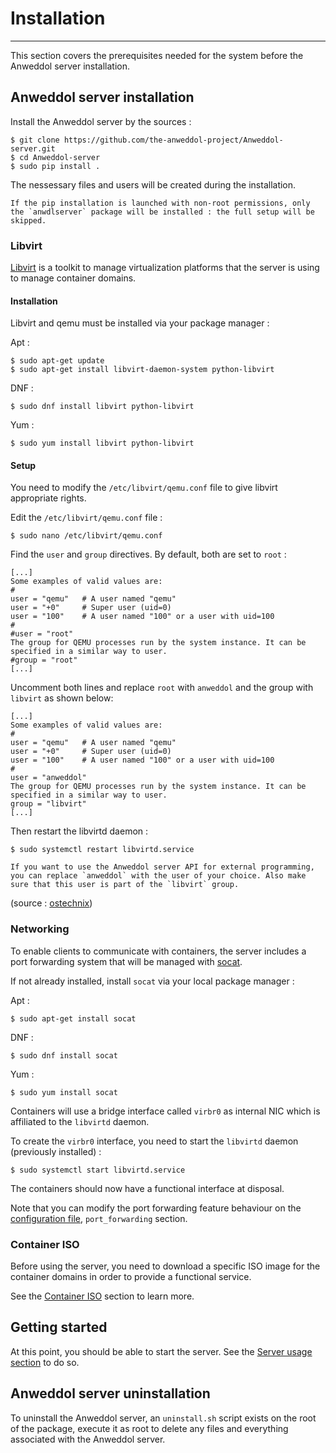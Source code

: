 # Installation

----

This section covers the prerequisites needed for the system before the Anweddol server installation.

## Anweddol server installation

Install the Anweddol server by the sources :

```
$ git clone https://github.com/the-anweddol-project/Anweddol-server.git
$ cd Anweddol-server
$ sudo pip install .
```

The nessessary files and users will be created during the installation.

```{warning}
If the pip installation is launched with non-root permissions, only the `anwdlserver` package will be installed : the full setup will be skipped.
```

### Libvirt

[Libvirt](https://libvirt.org/) is a toolkit to manage virtualization platforms that the server is using to manage container domains.

#### Installation

Libvirt and qemu must be installed via your package manager : 

Apt : 

```
$ sudo apt-get update
$ sudo apt-get install libvirt-daemon-system python-libvirt
```

DNF :

```
$ sudo dnf install libvirt python-libvirt
```

Yum :

```
$ sudo yum install libvirt python-libvirt
```

#### Setup

You need to modify the `/etc/libvirt/qemu.conf` file to give libvirt appropriate rights.

Edit the `/etc/libvirt/qemu.conf` file : 

```
$ sudo nano /etc/libvirt/qemu.conf
```

Find the `user` and `group` directives. By default, both are set to `root` :

```
[...] 
Some examples of valid values are:
#
user = "qemu"   # A user named "qemu"
user = "+0"     # Super user (uid=0)
user = "100"    # A user named "100" or a user with uid=100
#
#user = "root"
The group for QEMU processes run by the system instance. It can be
specified in a similar way to user.
#group = "root"
[...]
```

Uncomment both lines and replace `root` with `anweddol` and the group with `libvirt` as shown below:

```
[...] 
Some examples of valid values are:
#
user = "qemu"   # A user named "qemu"
user = "+0"     # Super user (uid=0)
user = "100"    # A user named "100" or a user with uid=100
#
user = "anweddol"
The group for QEMU processes run by the system instance. It can be
specified in a similar way to user.
group = "libvirt"
[...]
```

Then restart the libvirtd daemon :

``` 
$ sudo systemctl restart libvirtd.service
```

```{note}
If you want to use the Anweddol server API for external programming, you can replace `anweddol` with the user of your choice. Also make sure that this user is part of the `libvirt` group.
```

(source : [ostechnix](https://ostechnix.com/solved-cannot-access-storage-file-permission-denied-error-in-kvm-libvirt/))

### Networking

To enable clients to communicate with containers, the server includes a port forwarding system that will be managed with [socat](https://linux.die.net/man/1/socat).

If not already installed, install `socat` via your local package manager : 

Apt : 

```
$ sudo apt-get install socat
```

DNF :

```
$ sudo dnf install socat
```

Yum :

```
$ sudo yum install socat
```

Containers will use a bridge interface called `virbr0` as internal NIC which is affiliated to the `libvirtd` daemon.

To create the `virbr0` interface, you need to start the `libvirtd` daemon (previously installed) : 

```
$ sudo systemctl start libvirtd.service
```

The containers should now have a functional interface at disposal.

Note that you can modify the port forwarding feature behaviour on the [configuration file](configuration_file.md), `port_forwarding` section.

### Container ISO

Before using the server, you need to download a specific ISO image for the container domains in order to provide a functional service. 

See the [Container ISO](container_iso.md) section to learn more.

## Getting started

At this point, you should be able to start the server. See the [Server usage section](server_usage.md) to do so.

## Anweddol server uninstallation

To uninstall the Anweddol server, an `uninstall.sh` script exists on the root of the package, execute it as root to delete any files and everything associated with the Anweddol server.